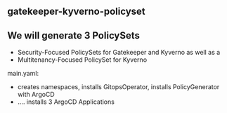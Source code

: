 ## gatekeeper-kyverno-policyset

## We will generate 3 PolicySets

* Security-Focused PolicySets for Gatekeeper and Kyverno as well as a 
* Multitenancy-Focused PolicySet for Kyverno

main.yaml:

* creates namespaces, installs GitopsOperator, installs PolicyGenerator with ArgoCD
* .... installs 3 ArgoCD Applications


